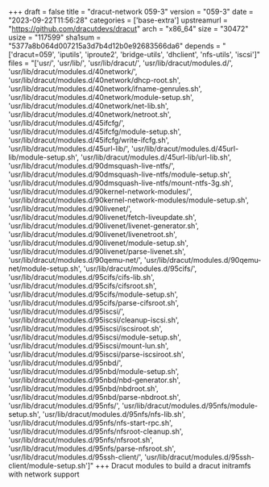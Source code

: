 +++
draft = false
title = "dracut-network 059-3"
version = "059-3"
date = "2023-09-22T11:56:28"
categories = ['base-extra']
upstreamurl = "https://github.com/dracutdevs/dracut"
arch = "x86_64"
size = "30472"
usize = "117599"
sha1sum = "5377a8b064d007215a3d7b4d12b0e92683566da6"
depends = "['dracut=059', 'iputils', 'iproute2', 'bridge-utils', 'dhclient', 'nfs-utils', 'iscsi']"
files = "['usr/', 'usr/lib/', 'usr/lib/dracut/', 'usr/lib/dracut/modules.d/', 'usr/lib/dracut/modules.d/40network/', 'usr/lib/dracut/modules.d/40network/dhcp-root.sh', 'usr/lib/dracut/modules.d/40network/ifname-genrules.sh', 'usr/lib/dracut/modules.d/40network/module-setup.sh', 'usr/lib/dracut/modules.d/40network/net-lib.sh', 'usr/lib/dracut/modules.d/40network/netroot.sh', 'usr/lib/dracut/modules.d/45ifcfg/', 'usr/lib/dracut/modules.d/45ifcfg/module-setup.sh', 'usr/lib/dracut/modules.d/45ifcfg/write-ifcfg.sh', 'usr/lib/dracut/modules.d/45url-lib/', 'usr/lib/dracut/modules.d/45url-lib/module-setup.sh', 'usr/lib/dracut/modules.d/45url-lib/url-lib.sh', 'usr/lib/dracut/modules.d/90dmsquash-live-ntfs/', 'usr/lib/dracut/modules.d/90dmsquash-live-ntfs/module-setup.sh', 'usr/lib/dracut/modules.d/90dmsquash-live-ntfs/mount-ntfs-3g.sh', 'usr/lib/dracut/modules.d/90kernel-network-modules/', 'usr/lib/dracut/modules.d/90kernel-network-modules/module-setup.sh', 'usr/lib/dracut/modules.d/90livenet/', 'usr/lib/dracut/modules.d/90livenet/fetch-liveupdate.sh', 'usr/lib/dracut/modules.d/90livenet/livenet-generator.sh', 'usr/lib/dracut/modules.d/90livenet/livenetroot.sh', 'usr/lib/dracut/modules.d/90livenet/module-setup.sh', 'usr/lib/dracut/modules.d/90livenet/parse-livenet.sh', 'usr/lib/dracut/modules.d/90qemu-net/', 'usr/lib/dracut/modules.d/90qemu-net/module-setup.sh', 'usr/lib/dracut/modules.d/95cifs/', 'usr/lib/dracut/modules.d/95cifs/cifs-lib.sh', 'usr/lib/dracut/modules.d/95cifs/cifsroot.sh', 'usr/lib/dracut/modules.d/95cifs/module-setup.sh', 'usr/lib/dracut/modules.d/95cifs/parse-cifsroot.sh', 'usr/lib/dracut/modules.d/95iscsi/', 'usr/lib/dracut/modules.d/95iscsi/cleanup-iscsi.sh', 'usr/lib/dracut/modules.d/95iscsi/iscsiroot.sh', 'usr/lib/dracut/modules.d/95iscsi/module-setup.sh', 'usr/lib/dracut/modules.d/95iscsi/mount-lun.sh', 'usr/lib/dracut/modules.d/95iscsi/parse-iscsiroot.sh', 'usr/lib/dracut/modules.d/95nbd/', 'usr/lib/dracut/modules.d/95nbd/module-setup.sh', 'usr/lib/dracut/modules.d/95nbd/nbd-generator.sh', 'usr/lib/dracut/modules.d/95nbd/nbdroot.sh', 'usr/lib/dracut/modules.d/95nbd/parse-nbdroot.sh', 'usr/lib/dracut/modules.d/95nfs/', 'usr/lib/dracut/modules.d/95nfs/module-setup.sh', 'usr/lib/dracut/modules.d/95nfs/nfs-lib.sh', 'usr/lib/dracut/modules.d/95nfs/nfs-start-rpc.sh', 'usr/lib/dracut/modules.d/95nfs/nfsroot-cleanup.sh', 'usr/lib/dracut/modules.d/95nfs/nfsroot.sh', 'usr/lib/dracut/modules.d/95nfs/parse-nfsroot.sh', 'usr/lib/dracut/modules.d/95ssh-client/', 'usr/lib/dracut/modules.d/95ssh-client/module-setup.sh']"
+++
Dracut modules to build a dracut initramfs with network support